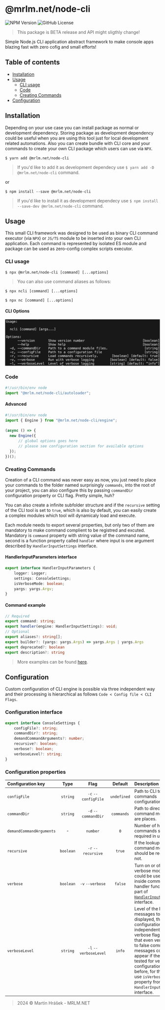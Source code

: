# @mrlm.net/node-cli

![NPM Version](https://img.shields.io/npm/v/@mrlm.net/node-cli)
![GitHub License](https://img.shields.io/github/license/mrlm-net/node-cli)

> This package is BETA release and API might sligthly change!

Simple Node.js CLI application abstract framework to make console apps blazing fast with zero cofig and small efforts!

## Table of contents

- [Installation](#installation)
- [Usage](#usage)
  - [CLI usage](#cli-usage)
  - [Code](#code)
  - [Creating Commands](#creating-commands)
- [Configuration](#configuration)

## Installation

Depending on your use case you can install package as normal or development dependency. Storing package as development dependency could be useful when you are using this tool just for local development related automations. Also you can create bundle with CLI core and your commands to create your own CLI package which users can use via `NPX`.

```shell
$ yarn add @mrlm.net/node-cli
```

> If you'd like to add it as development dependecy use `$ yarn add -D @mrlm.net/node-cli` command.

or 

```shell
$ npm install --save @mrlm.net/node-cli
```

> If you'd like to install it as development dependecy use `$ npm install --save-dev @mrlm.net/node-cli` command.

## Usage

This small CLI framework was designed to be used as binary CLI command executor (via `NPX`) or `JS/TS` module to be inserted into your own CLI application. Each command is represented by isolated ES module and package can be used as zero-config complex scripts executor.

### CLI usage 

```shell
$ npx @mrlm.net/node-cli [command] [...options]
```

> You can also use command aliases as follows:

```shell
$ npx ncli [command] [...options]
```

```shell
$ npx nc [command] [...options]
```

#### CLI Options

![alt text](/docs/image-cli.png)

### Code

```typescript
#!/usr/bin/env node
import "@mrlm.net/node-cli/autoloader";
```

#### Advanced

```typescript
#!/usr/bin/env node
import { Engine } from "@mrlm.net/node-cli/engine";

(async () => {
  new Engine({
      // global options goes here 
      // please see configuration section for available options
  });
})();
```

### Creating Commands

Creation of a CLI command was never easy as now, you just need to place your commands to the folder named surprisingly `commands`, into the root of your project, you can also configure this by passing `commandDir` configuration property or CLI flag. Pretty simple, huh?

You can also create a infinite subfolder structure and if the `recursive` setting of the CLI tool is set to `true`, which is also by default, you can easily create a complex modules which tool will dynamicaly load and execute.

Each module needs to export several properties, but only two of them are mandatory to make command complient to be registred and excuted. Mandatory is `command` property with string value of the command name, second is a function property called `handler` where input is one argument described by `HandlerInputSettings` interface.

#### HandlerInputParameters interface

```typescript
export interface HandlerInputParameters {
    logger: Logger;
    settings: ConsoleSettings;   
    isVerboseMode: boolean;
    yargs: yargs.Argv;
}
```

#### Command example

```typescript
// Required
export command: string;
export handler(engine: HandlerInputSettings): void;
// Optional
export aliases?: string[];
export builder?: (yargs: yargs.Args) => yargs.Args | yargs.Args
export deprecated?: boolean
export description?: string
```

> More examples can be found [here](/docs/examples.md).

## Configuration

Custom configuration of CLI engine is possible via three independent way and their processing is hierarchical as follows `Code < Config file < CLI Flags`. 

### Configuration interface

```typescript
export interface ConsoleSettings {
    configFile?: string;
    commandDir?: string;
    demandCommandArguments?: number;
    recursive?: boolean;
    verbose?: boolean;
    verboseLevel?: string;
}
```
### Configuration properties

| Configuration key | Type | Flag | Default | Description |
| :-- | :--: | :--: | :--: | :-- |
| `configFile` | `string` | `-c` `--configFile` | `undefined` | Path to CLI tool and commands configuration file. |
| `commandDir` | `string` | `-d` `--commandDir` | `commands`  | Path to directory where command module files are places. |
| `demandCommandArguments` | - | `number` | `0` | Number of how many commands should be required in user inputs. |
| `recursive` | `boolean` | `-r` `--recursive` | `true` | If the lookup for the command modules should be recursive or not. |
| `verbose` | `boolean` | `-v` `--verbose` | `false` | Turn on or off logger verbose mode. This could be used also inside command handler function as it is part of [`HandlerInputParameters`](#handlerinputparameters-interface) interface. |
| `verboseLevel` | `string` | `-l` `--verboseLevel` | `info` | Level of the logger messages to be displayed, this configuration is independent from verbose flag. Be aware that even verbose is set to false command messages could appear if they are not tested for verbose configuration state before, for that you can use `isVerboseMode` property from `HandlerInputParameters` interface. |

> 2024 &copy; Martin Hrášek - MRLM.NET